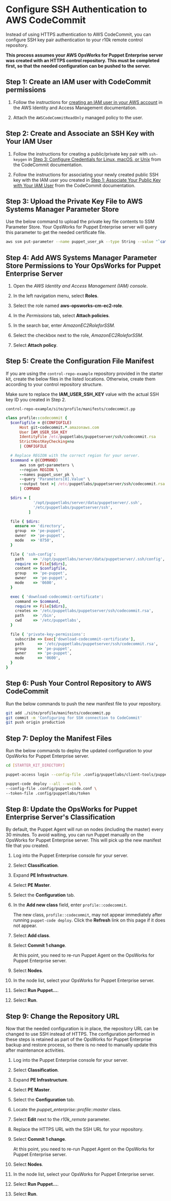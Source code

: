 # Configure SSH Authentication to AWS CodeCommit<a name="opspup-puppet-codecommit-ssh"></a>

Instead of using HTTPS authentication to AWS CodeCommit, you can configure SSH key pair authentication to your r10k remote control repository.

**This process assumes your AWS OpsWorks for Puppet Enterprise server was created with an HTTPS control repository. This must be completed first, so that the needed configuration can be pushed to the server.**

## Step 1: Create an IAM user with CodeCommit permissions

1. Follow the instructions for [creating an IAM user in your AWS account](https://docs.aws.amazon.com/IAM/latest/UserGuide/id_users_create.html) in the AWS Identity and Access Management documentation.

1. Attach the `AWSCodeCommitReadOnly` managed policy to the user.

## Step 2: Create and Associate an SSH Key with Your IAM User

1. Follow the instructions for creating a public/private key pair with `ssh-keygen` in [Step 3: Configure Credentials for Linux, macOS, or Unix](https://docs.aws.amazon.com/codecommit/latest/userguide/setting-up-ssh-unixes.html#setting-up-ssh-unixes-keys) from the CodeCommit documentation.

1. Follow the instructions for associating your newly created public SSH key with the IAM user you created in [Step 1: Associate Your Public Key with Your IAM User](https://docs.aws.amazon.com/codecommit/latest/userguide/setting-up-without-cli.html#setting-up-without-cli-add-key) from the CodeCommit documentation.

## Step 3: Upload the Private Key File to AWS Systems Manager Parameter Store

Use the below command to upload the private key file contents to SSM Parameter Store. Your OpsWorks for Puppet Enterprise server will query this parameter to get the needed certificate file.

```bash
aws ssm put-parameter --name puppet_user_pk --type String --value "`cat PRIVATE_KEY_FILE`"
```

## Step 4: Add AWS Systems Manager Parameter Store Permissions to Your OpsWorks for Puppet Enterprise Server

1. Open the *AWS Identity and Access Management (IAM) console*.

1. In the left navigation menu, select **Roles**.

1. Select the role named **aws-opsworks-cm-ec2-role**.

1. In the *Permissions* tab, select **Attach policies**.

1. In the search bar, enter *AmazonEC2RoleforSSM*.

1. Select the checkbox next to the role, *AmazonEC2RoleforSSM*.

1. Select **Attach policy**.

## Step 5: Create the Configuration File Manifest

If you are using the `control-repo-example` repository provided in the starter kit, create the below files in the listed locations. Otherwise, create them according to your control repository structure.

Make sure to replace the **IAM_USER_SSH_KEY** value with the actual SSH key ID you created in Step 2.

`control-repo-example/site/profile/manifests/codecommit.pp`

```ruby
class profile::codecommit {
  $configfile = @(CONFIGFILE)
      Host git-codecommit.*.amazonaws.com
      User IAM_USER_SSH_KEY
      IdentityFile /etc/puppetlabs/puppetserver/ssh/codecommit.rsa
      StrictHostKeyChecking=no
      | CONFIGFILE

  # Replace REGION with the correct region for your server.
  $command = @(COMMAND)
      aws ssm get-parameters \
      --region REGION \
      --names puppet_user_pk \
      --query "Parameters[0].Value" \
      --output text >| /etc/puppetlabs/puppetserver/ssh/codecommit.rsa
      | COMMAND

  $dirs = [
            '/opt/puppetlabs/server/data/puppetserver/.ssh',
            '/etc/puppetlabs/puppetserver/ssh',
          ]

  file { $dirs:
    ensure => 'directory',
    group  => 'pe-puppet',
    owner  => 'pe-puppet',
    mode   => '0750',
  }

  file { 'ssh-config':
    path    => '/opt/puppetlabs/server/data/puppetserver/.ssh/config',
    require => File[$dirs],
    content => $configfile,
    group   => 'pe-puppet',
    owner   => 'pe-puppet',
    mode    => '0600',
  }

  exec { 'download-codecommit-certificate':
    command => $command,
    require => File[$dirs],
    creates => '/etc/puppetlabs/puppetserver/ssh/codecommit.rsa',
    path    => '/bin',
    cwd     => '/etc/puppetlabs',
  }

  file { 'private-key-permissions':
    subscribe => Exec['download-codecommit-certificate'],
    path      => '/etc/puppetlabs/puppetserver/ssh/codecommit.rsa',
    group     => 'pe-puppet',
    owner     => 'pe-puppet',
    mode      => '0600',
  }
}
```

## Step 6: Push Your Control Repository to AWS CodeCommit

Run the below commands to push the new manifest file to your repository.

```bash
git add ./site/profile/manifests/codecommit.pp
git commit -m 'Configuring for SSH connection to CodeCommit'
git push origin production
```

## Step 7: Deploy the Manifest Files

Run the below commands to deploy the updated configuration to your OpsWorks for Puppet Enterprise server.

```bash
cd [STARTER_KIT_DIRECTORY]

puppet-access login --config-file .config/puppetlabs/client-tools/puppet-access.conf

puppet-code deploy --all --wait \
--config-file .config/puppet-code.conf \
--token-file .config/puppetlabs/token
```

## Step 8: Update the OpsWorks for Puppet Enterprise Server's Classification

By default, the Puppet Agent will run on nodes (including the master) every 30 minutes. To avoid waiting, you can run Puppet manually on the OpsWorks for Puppet Enterprise server. This will pick up the new manifest file that you created.

1. Log into the Puppet Enterprise console for your server.

1. Select **Classification**.

1. Expand **PE Infrastructure**.

1. Select **PE Master**.

1. Select the **Configuration** tab.

1. In the **Add new class** field, enter `profile::codecommit`.

    The new class, `profile::codecommit`, may not appear immediately after running `puppet-code deploy`. Click the **Refresh** link on this page if it does not appear.

1. Select **Add class**.

1. Select **Commit 1 change**.

    At this point, you need to re-run Puppet Agent on the OpsWorks for Puppet Enterprise server.

1. Select **Nodes**.

1. In the node list, select your OpsWorks for Puppet Enterprise server.

1. Select **Run Puppet...**.

1. Select **Run**.

## Step 9: Change the Repository URL

Now that the needed configuration is in place, the repository URL can be changed to use SSH instead of HTTPS. The configuration performed in these steps is retained as part of the OpsWorks for Puppet Enterprise backup and restore process, so there is no need to manually update this after maintenance activities.

1. Log into the Puppet Enterprise console for your server.

1. Select **Classification**.

1. Expand **PE Infrastructure**.

1. Select **PE Master**.

1. Select the **Configuration** tab.

1. Locate the *puppet_enterprise::profile::master* class.

1. Select **Edit** next to the *r10k_remote* parameter.

1. Replace the HTTPS URL with the SSH URL for your repository.

1. Select **Commit 1 change**.

    At this point, you need to re-run Puppet Agent on the OpsWorks for Puppet Enterprise server.

1. Select **Nodes**.

1. In the node list, select your OpsWorks for Puppet Enterprise server.

1. Select **Run Puppet...**.

1. Select **Run**.
